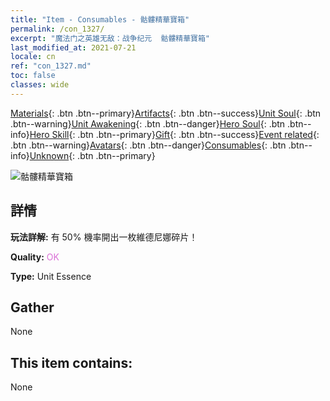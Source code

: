 ```yaml
---
title: "Item - Consumables - 骷髏精華寶箱"
permalink: /con_1327/
excerpt: "魔法门之英雄无敌：战争纪元  骷髏精華寶箱"
last_modified_at: 2021-07-21
locale: cn
ref: "con_1327.md"
toc: false
classes: wide
---
```

 [Materials](/ItemsCN/){: .btn .btn--primary}[Artifacts](/ItemsCN/Artifacts/){: .btn .btn--success}[Unit Soul](/ItemsCN/UnitSoul/){: .btn .btn--warning}[Unit Awakening](/ItemsCN/UnitAwakening/){: .btn .btn--danger}[Hero Soul](/ItemsCN/HeroSoul/){: .btn .btn--info}[Hero Skill](/ItemsCN/HeroSkill/){: .btn .btn--primary}[Gift](/ItemsCN/Gift/){: .btn .btn--success}[Event related](/ItemsCN/Events/){: .btn .btn--warning}[Avatars](/ItemsCN/Avatars/){: .btn .btn--danger}[Consumables](/ItemsCN/Consumables/){: .btn .btn--info}[Unknown](/ItemsCN/Unknown/){: .btn .btn--primary}

 ![骷髏精華寶箱](/images/t/i_906004.png)

## 詳情
 **玩法詳解:** 有 50% 機率開出一枚維德尼娜碎片！

 **Quality:** <span style="color: #DA70D6">OK</span>

 **Type:** Unit Essence

## Gather

  None

## This item contains:

  None

